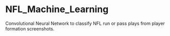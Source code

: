 # NFL_Machine_Learning
Convolutional Neural Network to classify NFL run or pass plays from player formation screenshots.
